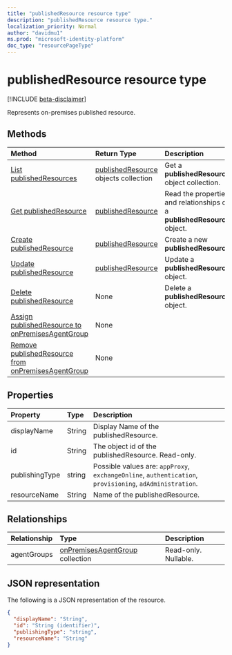 ```yaml
---
title: "publishedResource resource type"
description: "publishedResource resource type."
localization_priority: Normal
author: "davidmu1"
ms.prod: "microsoft-identity-platform"
doc_type: "resourcePageType"
---
```


# publishedResource resource type

[!INCLUDE [beta-disclaimer](../../includes/beta-disclaimer.md)]

Represents on-premises published resource.

## Methods

| Method       | Return Type | Description |
|:-------------|:------------|:------------|
| [List publishedResources](../api/publishedresource-list.md) | [publishedResource](publishedresource.md) objects collection | Get a **publishedResources** object collection. |
| [Get publishedResource](../api/publishedresource-get.md) | [publishedResource](publishedresource.md) | Read the properties and relationships of a **publishedResource** object. |
| [Create publishedResource](../api/publishedresource-create.md) |  [publishedResource](publishedresource.md)  | Create a new **publishedResource**. |
| [Update publishedResource](../api/publishedresource-update.md) | [publishedResource](publishedresource.md) | Update a **publishedResource** object. |
| [Delete  publishedResource](../api/publishedresource-delete.md) | None | Delete a **publishedResource** object. |
| [Assign publishedResource to onPremisesAgentGroup](../api/publishedresource-post-agentgroups.md) | None |  |
| [Remove publishedResource from onPremisesAgentGroup](../api/publishedresource-delete-agentgroups.md) | None |  |

## Properties

| Property     | Type        | Description |
|:-------------|:------------|:------------|
|displayName|String| Display Name of the publishedResource.|
|id|String| The object id of the publishedResource. Read-only.|
|publishingType|string| Possible values are: `appProxy`, `exchangeOnline`, `authentication`, `provisioning`, `adAdministration`.|
|resourceName|String|Name of the publishedResource.|

## Relationships

| Relationship | Type        | Description |
|:-------------|:------------|:------------|
|agentGroups|[onPremisesAgentGroup](onpremisesagentgroup.md) collection| Read-only. Nullable.|

## JSON representation

The following is a JSON representation of the resource.

<!-- {
  "blockType": "resource",
  "optionalProperties": [

  ],
  "@odata.type": "microsoft.graph.publishedResource",
  "baseType": "",
  "keyProperty": "id"
}-->

```json
{
  "displayName": "String",
  "id": "String (identifier)",
  "publishingType": "string",
  "resourceName": "String"
}
```

<!-- uuid: 16cd6b66-4b1a-43a1-adaf-3a886856ed98
2019-02-04 14:57:30 UTC -->
<!-- {
  "type": "#page.annotation",
  "description": "publishedResource resource",
  "keywords": "",
  "section": "documentation",
  "tocPath": ""
}-->
